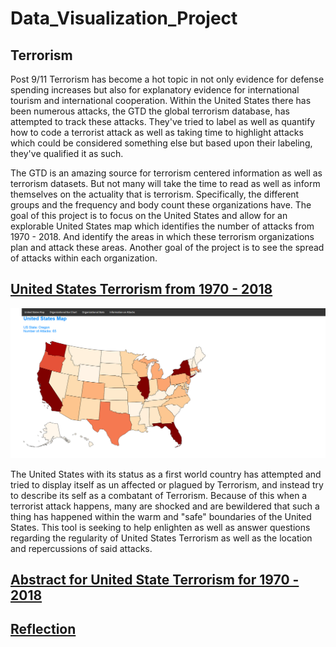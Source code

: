 # Data_Visualization_Project

## Terrorism 

Post 9/11 Terrorism has become a hot topic in not only evidence for defense spending increases but also for explanatory evidence for international tourism and international cooperation. Within the United States there has been numerous attacks, the GTD the global terrorism database, has attempted to track these attacks. They've tried to label as well as quantify how to code a terrorist attack as well as taking time to highlight attacks which could be considered something else but based upon their labeling, they've qualified it as such. 

The GTD is an amazing source for terrorism centered information as well as terrorism datasets. But not many will take the time to read as well as inform themselves on the actuality that is terrorism. Specifically, the different groups and the frequency and body count these organizations have. The goal of this project is to focus on the United States and allow for an explorable United States map which identifies the number of attacks from 1970 - 2018. And identify the areas in which these terrorism organizations plan and attack these areas. Another goal of the project is to see the spread of attacks within each organization.




## [United States Terrorism from 1970 - 2018](https://scottbamfordj.github.io/Data_Visualization_Project/Project/)

![Alt text](Deliverables/UnitedStateTerrorism_Images.png )

The United States with its status as a first world country has attempted and tried to display itself as un affected or plagued by Terrorism, and instead try to describe its self as a combatant of Terrorism. Because of this when a terrorist attack happens, many are shocked and are bewildered that such a thing has happened within the warm and "safe" boundaries of the United States. This tool is seeking to help enlighten as well as answer questions regarding the regularity of United States Terrorism as well as the location and repercussions of said attacks.

## [Abstract for United State Terrorism for 1970 - 2018](https://scottbamfordj.github.io/Data_Visualization_Project/Deliverables/Abstract.html)

## [Reflection](https://scottbamfordj.github.io/Data_Visualization_Project/Deliverables/Reflection.html)

